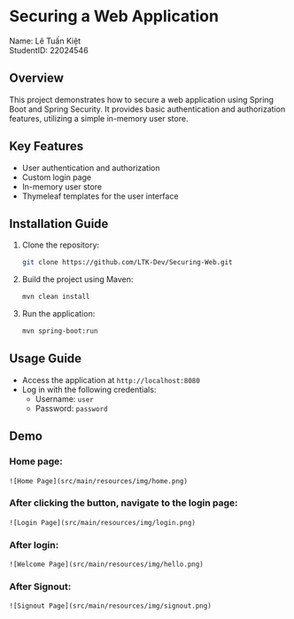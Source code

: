 # Securing a Web Application

Name: Lê Tuấn Kiệt  
StudentID: 22024546

## Overview
This project demonstrates how to secure a web application using Spring Boot and Spring Security. It provides basic authentication and authorization features, utilizing a simple in-memory user store.

## Key Features
- User authentication and authorization
- Custom login page
- In-memory user store
- Thymeleaf templates for the user interface

## Installation Guide
1. Clone the repository:
    ```sh
    git clone https://github.com/LTK-Dev/Securing-Web.git
    ```

2. Build the project using Maven:
    ```sh
    mvn clean install
    ```

3. Run the application:
    ```sh
    mvn spring-boot:run
    ```

## Usage Guide
- Access the application at `http://localhost:8080`
- Log in with the following credentials:
    - Username: `user`
    - Password: `password`

## Demo
### Home page:
    ![Home Page](src/main/resources/img/home.png)
### After clicking the button, navigate to the login page:
    ![Login Page](src/main/resources/img/login.png)
### After login:
    ![Welcome Page](src/main/resources/img/hello.png)
### After Signout:
    ![Signout Page](src/main/resources/img/signout.png)
